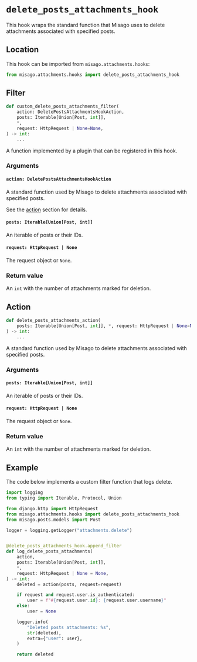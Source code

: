 # `delete_posts_attachments_hook`

This hook wraps the standard function that Misago uses to delete attachments associated with specified posts.


## Location

This hook can be imported from `misago.attachments.hooks`:

```python
from misago.attachments.hooks import delete_posts_attachments_hook
```


## Filter

```python
def custom_delete_posts_attachments_filter(
    action: DeletePostsAttachmentsHookAction,
    posts: Iterable[Union[Post, int]],
    *,
    request: HttpRequest | None=None,
) -> int:
    ...
```

A function implemented by a plugin that can be registered in this hook.


### Arguments

#### `action: DeletePostsAttachmentsHookAction`

A standard function used by Misago to delete attachments associated with specified posts.

See the [action](#action) section for details.


#### `posts: Iterable[Union[Post, int]]`

An iterable of posts or their IDs.


#### `request: HttpRequest | None`

The request object or `None`.


### Return value

An `int` with the number of attachments marked for deletion.


## Action

```python
def delete_posts_attachments_action(
    posts: Iterable[Union[Post, int]], *, request: HttpRequest | None=None
) -> int:
    ...
```

A standard function used by Misago to delete attachments associated with specified posts.


### Arguments

#### `posts: Iterable[Union[Post, int]]`

An iterable of posts or their IDs.


#### `request: HttpRequest | None`

The request object or `None`.


### Return value

An `int` with the number of attachments marked for deletion.


## Example

The code below implements a custom filter function that logs delete.

```python
import logging
from typing import Iterable, Protocol, Union

from django.http import HttpRequest
from misago.attachments.hooks import delete_posts_attachments_hook
from misago.posts.models import Post

logger = logging.getLogger("attachments.delete")


@delete_posts_attachments_hook.append_filter
def log_delete_posts_attachments(
    action,
    posts: Iterable[Union[Post, int]],
    *,
    request: HttpRequest | None = None,
) -> int:
    deleted = action(posts, request=request)

    if request and request.user.is_authenticated:
        user = f"#{request.user.id}: {request.user.username}"
    else:
        user = None

    logger.info(
        "Deleted posts attachments: %s",
        str(deleted),
        extra={"user": user},
    )

    return deleted
```